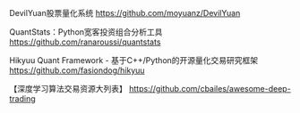 DevilYuan股票量化系统
https://github.com/moyuanz/DevilYuan

QuantStats：Python宽客投资组合分析工具
https://github.com/ranaroussi/quantstats

Hikyuu Quant Framework - 基于C++/Python的开源量化交易研究框架
https://github.com/fasiondog/hikyuu

【深度学习算法交易资源大列表】
https://github.com/cbailes/awesome-deep-trading